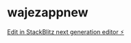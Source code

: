 # wajezappnew

[Edit in StackBlitz next generation editor ⚡️](https://stackblitz.com/~/github.com/huuullluuulll/wajezappnew)